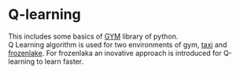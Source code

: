# Q-learning
This includes some basics of [GYM](https://gym.openai.com/) library of python.<br /> Q Learning algorithm is used for two environments of gym, [taxi](https://gym.openai.com/envs/Taxi-v3/) and [frozenlake](https://gym.openai.com/envs/FrozenLake8x8-v0/). For frozenlaka an inovative approach is introduced  for Q-learning to learn faster. 
